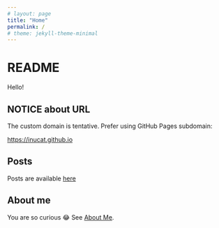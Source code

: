 ```yaml
---
# layout: page
title: "Home"
permalink: /
# theme: jekyll-theme-minimal
---
```


# README

Hello!

## NOTICE about URL

The custom domain is tentative. Prefer using GitHub Pages subdomain:

https://inucat.github.io

## Posts

Posts are available [here](/posts)

## About me

You are so curious 😂
See [About Me](/about).
